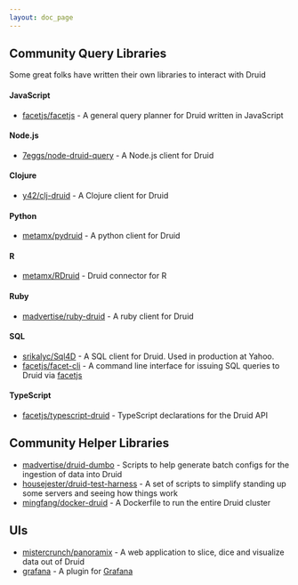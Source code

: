 ```yaml
---
layout: doc_page
---
```


Community Query Libraries
-------------------------

Some great folks have written their own libraries to interact with Druid

#### JavaScript

* [facetjs/facetjs](https://github.com/facetjs/facetjs) - A general query planner for Druid written in JavaScript

#### Node.js

* [7eggs/node-druid-query](https://github.com/7eggs/node-druid-query) - A Node.js client for Druid

#### Clojure

* [y42/clj-druid](https://github.com/y42/clj-druid) - A Clojure client for Druid

#### Python

* [metamx/pydruid](https://github.com/metamx/pydruid) - A python client for Druid

#### R

* [metamx/RDruid](https://github.com/metamx/RDruid) - Druid connector for R

#### Ruby

* [madvertise/ruby-druid](https://github.com/madvertise/ruby-druid) - A ruby client for Druid

#### SQL

* [srikalyc/Sql4D](https://github.com/srikalyc/Sql4D) - A SQL client for Druid. Used in production at Yahoo.
* [facetjs/facet-cli](https://github.com/facetjs/facet-cli) - A command line interface for issuing SQL queries to Druid via [facetjs](https://github.com/facetjs/facetjs)

#### TypeScript

* [facetjs/typescript-druid](https://github.com/facetjs/typescript-druid) - TypeScript declarations for the Druid API


Community Helper Libraries
--------------------------

* [madvertise/druid-dumbo](https://github.com/madvertise/druid-dumbo) - Scripts to help generate batch configs for the ingestion of data into Druid
* [housejester/druid-test-harness](https://github.com/housejester/druid-test-harness) - A set of scripts to simplify standing up some servers and seeing how things work
* [mingfang/docker-druid](https://github.com/mingfang/docker-druid) - A Dockerfile to run the entire Druid cluster


UIs
---

* [mistercrunch/panoramix](https://github.com/mistercrunch/panoramix) - A web application to slice, dice and visualize data out of Druid
* [grafana](https://github.com/Quantiply/grafana-plugins/tree/master/features/druid) - A plugin for [Grafana](http://grafana.org/)
